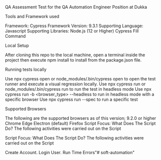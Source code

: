 QA Assessment Test for the QA Automation Engineer Position at Dukka

Tools and Framework used

Framework: Cypress
Framework Version: 9.3.1
Supporting Language: Javascript
Supporting Libraries:
Node.js (12 or Higher)
Cypress Fill Command


Local Setup

After cloning this repo to the local machine, open a terminal inside the project then execute npm install to install from the package.json file.


Running tests locally

Use npx cypress open or node_modules/.bin/cypress open to open the test runner and execute a visual regression locally.
Use npx cypress run or node_modules/.bin/cypress run to run the test in headless mode
Use npx cypress run -b <browser_type> --headless to run in headless mode with a specific browser
Use npx cypress run --spec <path-to-spec-file> to run a specific test


Supported Browsers

The following are the supported browsers as of this version; 9.2.0 or higher
Chrome
Edge
Electron (default)
Firefox
Script Focus: What Does The Script Do?
The following activities were carried out on the Script


Script Focus: What Does The Script Do?
The following activities were carried out on the Script

Create Account.
Login User.
Run Time Errors"# soft-automation" 
